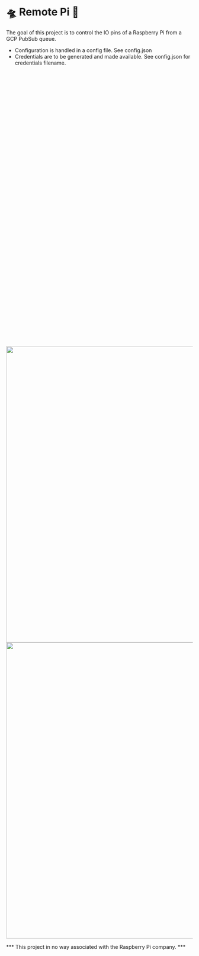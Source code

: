 🛸 Remote Pi 🥧
===========

The goal of this project is to control the IO pins of a Raspberry Pi from a GCP PubSub queue.
- Configuration is handled in a config file. See config.json
- Credentials are to be generated and made available. See config.json for credentials filename.

<div name="background" style="
    layer: background;
    shape: square;
    size: 5000;
    color: transparent;
    image-url: url(https://www.raspberrypi.org/app/uploads/2017/05/Raspberry-Pi-2-Ports-1-1856x1080.jpg);
    image-size: contain;
    image-resolution: original;
    label-visibility: none;

">



# Setup

## Setup account in GCP

- Create a project in GPC.
- Enable the PubSub API.
- Create a user with SUBSCRIBE on PubSub. Download the `credentials.json` file.

## Setup project locally

- Clone the repo your local machine.
- Run `dep ensure --v`
- Replace `projectID`, `topicID` & `credentialsFile` variables
- Run `go run application.go`


# 🌈 Road map 🦄

## 🏆 Version 1
- ~~Externalize config into json file.~~
- ~~Better docs~~
- First Release

## 🚀 Version 2
- Subscribe to pin as input
- AWS integration


# Disclaimer

<img width="800" src="https://libcloud.apache.org/images/posts/gce/image03.png" /><br />
<img width="800" src="https://www.raspberrypi.org/app/uploads/2017/05/Raspberry-Pi-2-Ports-1-1856x1080.jpg" />


</div>




*** This project in no way associated with the Raspberry Pi company. ***
